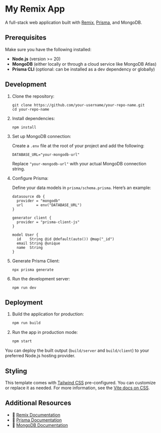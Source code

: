 # My Remix App

A full-stack web application built with [Remix](https://remix.run/), [Prisma](https://www.prisma.io/), and MongoDB.

## Prerequisites

Make sure you have the following installed:

- **Node.js** (version >= 20)
- **MongoDB** (either locally or through a cloud service like MongoDB Atlas)
- **Prisma CLI** (optional: can be installed as a dev dependency or globally)

## Development

1. Clone the repository:

   ```shell
   git clone https://github.com/your-username/your-repo-name.git
   cd your-repo-name
   ```

2. Install dependencies:

   ```shell
   npm install
   ```

3. Set up MongoDB connection:

   Create a `.env` file at the root of your project and add the following:

   ```dotenv
   DATABASE_URL="your-mongodb-url"
   ```

   Replace `"your-mongodb-url"` with your actual MongoDB connection string.

4. Configure Prisma:

   Define your data models in `prisma/schema.prisma`. Here’s an example:

   ```prisma
   datasource db {
     provider = "mongodb"
     url      = env("DATABASE_URL")
   }

   generator client {
     provider = "prisma-client-js"
   }

   model User {
     id    String @id @default(auto()) @map("_id")
     email String @unique
     name  String
   }
   ```

5. Generate Prisma Client:

   ```shell
   npx prisma generate
   ```

6. Run the development server:

   ```shell
   npm run dev
   ```

## Deployment

1. Build the application for production:

   ```sh
   npm run build
   ```

2. Run the app in production mode:

   ```sh
   npm start
   ```

You can deploy the built output (`build/server` and `build/client`) to your preferred Node.js hosting provider.

## Styling

This template comes with [Tailwind CSS](https://tailwindcss.com/) pre-configured. You can customize or replace it as needed. For more information, see the [Vite docs on CSS](https://vitejs.dev/guide/features.html#css).

## Additional Resources

- 📖 [Remix Documentation](https://remix.run/docs)
- 📖 [Prisma Documentation](https://www.prisma.io/docs/)
- 📖 [MongoDB Documentation](https://docs.mongodb.com/)
